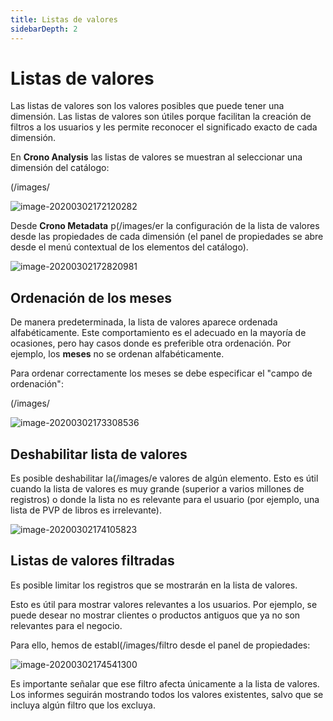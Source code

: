 ```yaml
---
title: Listas de valores
sidebarDepth: 2
---
```



# Listas de valores

Las listas de valores son los valores posibles que puede tener una dimensión. Las listas de valores son útiles porque facilitan la creación de filtros a los usuarios y les permite reconocer el significado exacto de cada dimensión.

En **Crono Analysis** las listas de valores se muestran al seleccionar una dimensión del catálogo:

(/images/

![image-20200302172120282](/images/lov0.png)



Desde **Crono Metadata** p(/images/er la configuración de la lista de valores desde las propiedades de cada dimensión (el panel de propiedades se abre desde el menú contextual de los elementos del catálogo).

![image-20200302172820981](/images/lov1.png)

## Ordenación de los meses

De manera predeterminada, la lista de valores aparece ordenada alfabéticamente. Este comportamiento es el adecuado en la mayoría de ocasiones, pero hay casos donde es preferible otra ordenación. Por ejemplo, los **meses** no se ordenan alfabéticamente.

Para ordenar correctamente los meses se debe especificar el "campo de ordenación":



(/images/

![image-20200302173308536](/images/lov.gif)

## Deshabilitar lista de valores

Es posible deshabilitar la(/images/e valores de algún elemento. Esto es útil cuando la lista de valores es muy grande (superior a varios millones de registros) o donde la lista no es relevante para el usuario (por ejemplo, una lista de PVP de libros es irrelevante).

![image-20200302174105823](/images/lov3.png) 

## Listas de valores filtradas

Es posible limitar los registros que se mostrarán en la lista de valores. 

Esto es útil para mostrar valores relevantes a los usuarios. Por ejemplo, se puede desear no mostrar clientes o productos antiguos que ya no son relevantes para el negocio.

Para ello, hemos de establ(/images/filtro desde el panel de propiedades:

![image-20200302174541300](/images/lov4.png)



Es importante señalar que ese filtro afecta únicamente a la lista de valores. Los informes seguirán mostrando todos los valores existentes, salvo que se incluya algún filtro que los excluya. 

